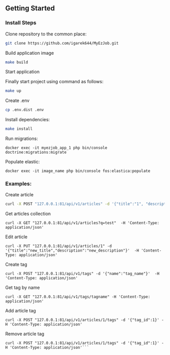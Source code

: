 ## Getting Started

### Install Steps

Clone repository to the common place:

```bash
git clone https://github.com/igarek644/MyEzJob.git
```

 Build application image

```bash
make build
```

Start application

Finally start project using command as follows:

```bash
make up
```
Create .env
```bash
cp .env.dist .env
```
Install dependencies:

```bash
make install
```

Run migrations:
```
docker exec -it myezjob_app_1 php bin/console doctrine:migrations:migrate

```
Populate elastic:
```
docker exec -it image_name php bin/console fos:elastica:populate
```


### Examples:

Create article 
```bash
curl -X POST "127.0.0.1:81/api/v1/articles" -d '{"title":"1", "description":"description"}' -H 'Content-Type: application/json'
```

Get articles collection
```
curl -X GET "127.0.0.1:81/api/v1/articles?q=test"  -H 'Content-Type: application/json'
```

Edit article
```
curl -X PUT "127.0.0.1:81/api/v1/articles/1" -d '{"title":"new_title","description":"new_description"}'  -H 'Content-Type: application/json'
```
Create tag
```
curl -X POST "127.0.0.1:81/api/v1/tags" -d '{"name":"tag_name"}'  -H 'Content-Type: application/json'

```
Get tag by name
```
curl -X GET "127.0.0.1:81/api/v1/tags/tagname" -H 'Content-Type: application/json'
```
Add article tag
```
curl -X POST "127.0.0.1:81/api/v1/articles/1/tags" -d '{"tag_id":1}' -H 'Content-Type: application/json'
```
Remove article tag
```
curl -X POST "127.0.0.1:81/api/v1/articles/1/tags" -d '{"tag_id":1}' -H 'Content-Type: application/json'```